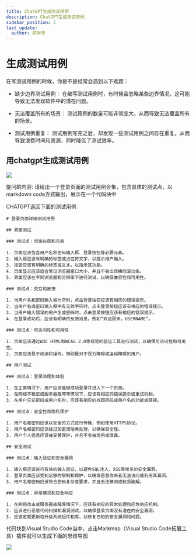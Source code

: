```yaml
---
title: ChatGPT生成测试用例
description: ChatGPT生成测试用例
sidebar_position: 5
last_update:
  author: 郑学贤
---
```


# 生成测试用例

在写测试用例的时候，你是不是经常会遇到以下难题：

- 缺少边界测试用例： 在编写测试用例时，有时候会忽略某些边界情况，这可能导致无法发现软件中的潜在问题。

- 无法覆盖所有的场景： 测试用例的数量可能非常庞大，从而导致无法覆盖所有的场景。

- 测试用例重复： 测试用例写完之后，却发现一些测试用例之间存在重复。从而导致浪费时间和资源，同时降低了测试效率。

## 用chatgpt生成测试用例

![](@site/static/img/test_img/2023-05-08-15-02-27.png)

提问的内容:
请给出一个登录页面的测试用例合集，包含具体的测试点，以markdown  code方式输出，展示在一个代码块中

CHATGPT返回下面的测试用例
```
# 登录页面详细测试用例

## 界面测试

### 测试点：页面布局和元素

1. 页面应该包含用户名和密码输入框、登录按钮等必要元素。
2. 输入框应该有明确的标签或占位符文字，以提示用户输入。
3. 按钮应该有明确的标签或文本，以指示其功能。
4. 页面显示应该适合常见浏览器窗口大小，并且不会出现横向滚动条。
5. 界面应该在不同浏览器和分辨率下进行测试，以确保兼容性和可用性。

### 测试点：交互和反馈

1. 当用户名和密码输入框为空时，点击登录按钮应该有相应的错误提示。
2. 当用户名或密码输入框中有无效字符时，点击登录按钮应该有相应的错误提示。
3. 当用户输入错误的用户名或密码时，点击登录按钮应该有相应的错误提示。
4. 在登录成功后，应该有明确的反馈消息，例如“欢迎回来，USERNAME”。

### 测试点：可访问性和可用性

1. 页面应该通过W3C HTML和WCAG 2.0等规范的验证工具进行测试，以确保可访问性和可用性。
2. 页面应该易于阅读和操作，特别是对于视力障碍或运动障碍的用户。

## 用户测试

### 测试点：登录流程和体验

1. 在正常情况下，用户应该能够成功登录并进入下一个页面。
2. 在网络不稳定或服务器故障等情况下，应该有相应的错误提示或重试机制。
3. 在用户忘记密码或用户名时，应该有相应的找回密码或用户名的功能或链接。

### 测试点：安全性和隐私保护

1. 用户名和密码应该以安全的方式进行传输，例如使用HTTPS协议。
2. 用户名和密码应该经过加密或哈希处理，以确保安全性。
3. 用户个人信息应该被妥善保护，并且不会被滥用或泄露。

## 安全测试

### 测试点：输入验证和安全漏洞

1. 输入框应该进行有效的输入验证，以避免SQL注入、XSS等常见的安全漏洞。
2. 登录页面应该受到足够的限制和保护，以确保恶意攻击者无法访问或利用其漏洞。
3. 用户名和密码应该符合密码复杂度要求，并且无法猜测或轻易破解。

### 测试点：异常情况和应急响应

1. 在网络攻击或服务器故障等情况下，应该有相应的异常处理和应急响应机制。
2. 应该进行恶意代码扫描和漏洞测试，以确保登录页面没有潜在的安全漏洞。
3. 应该定期更新和升级系统组件和库，以修复已知的安全漏洞和问题。

```
代码块到Visual Studio Code当中，点击Markmap（Visual Studio Code拓展工具）插件就可以生成下面的思维导图

![](@site/static/img/test_img/2023-05-08-15-05-41.png)